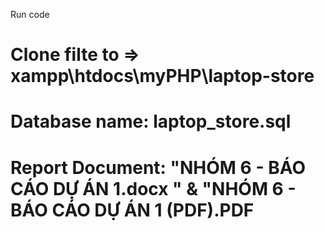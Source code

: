 Run code
# Clone filte to => xampp\htdocs\myPHP\laptop-store
# Database name: laptop_store.sql
# Report Document: "NHÓM 6 - BÁO CÁO DỰ ÁN 1.docx " & "NHÓM 6 - BÁO CÁO DỰ ÁN 1 (PDF).PDF
